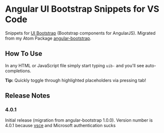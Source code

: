 # Angular UI Bootstrap Snippets for VS Code

Snippets for [UI Bootstrap](https://angular-ui.github.io/bootstrap) (Bootstrap components for AngularJS). Migrated from my Atom Package [angular-bootstrap](https://atom.io/packages/angular-bootstrap).

## How To Use

In any HTML or JavaScript file simply start typing `uib-` and you'll see auto-completions.

**Tip:** Quickly toggle through highlighted placeholders via pressing tab!


## Release Notes

### 4.0.1

Initial release (migration from angular-bootstrap 1.0.0). Version number is 4.0.1 because [vsce](https://code.visualstudio.com/docs/tools/vscecli) and Microsoft authentication sucks